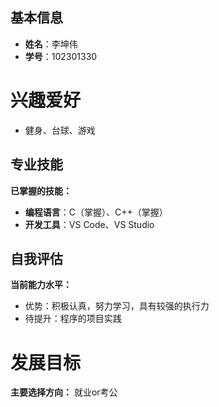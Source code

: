 ## 基本信息

- **姓名**：李坤伟
- **学号**：102301330

# 兴趣爱好

- 健身、台球、游戏

## 专业技能

**已掌握的技能：**
- **编程语言**：C（掌握）、C++（掌握）
- **开发工具**：VS Code、VS Studio

## 自我评估

**当前能力水平：**
- 优势：积极认真，努力学习，具有较强的执行力
- 待提升：程序的项目实践


# 发展目标
**主要选择方向：** 就业or考公


